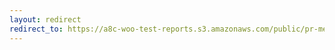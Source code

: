 ```yaml
---
layout: redirect
redirect_to: https://a8c-woo-test-reports.s3.amazonaws.com/public/pr-merge/44013/api/index.html
---
```

